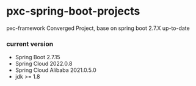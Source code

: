 # pxc-spring-boot-projects

pxc-framework Converged Project, base on spring boot 2.7.X up-to-date

### current version

- Spring Boot 2.7.15
- Spring Cloud 2022.0.8
- Spring Cloud Alibaba 2021.0.5.0
- jdk >= 1.8